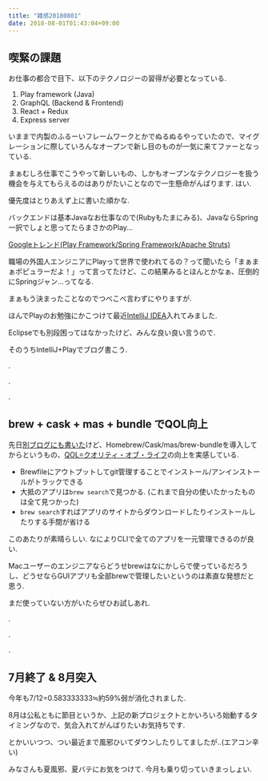 ```yaml
---
title: "雑感20180801"
date: 2018-08-01T01:43:04+09:00
---
```


## 喫緊の課題

お仕事の都合で目下、以下のテクノロジーの習得が必要となっている.

1. Play framework (Java)
1. GraphQL (Backend & Frontend)
1. React + Redux
1. Express server

いままで内製のふるーいフレームワークとかでぬるぬるやっていたので、マイグレーションに際していろんなオープンで新し目のものが一気に来てファーとなっている.

まぁむしろ仕事でこうやって新しいもの、しかもオープンなテクノロジーを扱う機会を与えてもらえるのはありがたいことなので一生懸命がんばります. はい.

優先度はとりあえず上に書いた順かな.

バックエンドは基本Javaなお仕事なので(Rubyもたまにみる)、JavaならSpring一択でしょと思ってたらまさかのPlay...

[Googleトレンド(Play Framework/Spring Framework/Apache Struts)](https://trends.google.com/trends/explore?cat=32&date=today%205-y&q=%2Fm%2F0c3ykpz,%2Fm%2F0dhx5b,%2Fm%2F02bcj2)

職場の外国人エンジニアにPlayって世界で使われてるの？って聞いたら「まぁまぁポピュラーだよ！」って言ってたけど、この結果みるとほんとかなぁ、圧倒的にSpringジャン…ってなる.

まぁもう決まったことなのでつべこべ言わずにやりますが.

ほんでPlayのお勉強にかこつけて最近[IntelliJ IDEA](https://www.jetbrains.com/idea/)入れてみました.

Eclipseでも別段困ってはなかったけど、みんな良い良い言うので.

そのうちIntelliJ+Playでブログ書こう.

.

.

.

## brew + cask + mas + bundle でQOL向上

先日[別ブログにも書いた](https://blog.binfish.jp/diary/oreno-brewfile/)けど、Homebrew/Cask/mas/brew-bundleを導入してからというもの、[QOL=クオリティ・オブ・ライフ](https://kotobank.jp/word/QOL-182697)の向上を実感している.

* Brewfileにアウトプットしてgit管理することでインストール/アンインストールがトラックできる
* 大抵のアプリは`brew search`で見つかる. (これまで自分の使いたかったものは全て見つかった)
* `brew search`すればアプリのサイトからダウンロードしたりインストールしたりする手間が省ける

このあたりが素晴らしい. なによりCLIで全てのアプリを一元管理できるのが良い.

Macユーザーのエンジニアならどうせbrewはなにかしらで使っているだろうし、どうせならGUIアプリも全部brewで管理したいというのは素直な発想だと思う.

まだ使っていない方がいたらぜひお試しあれ.

.

.

.

## 7月終了 & 8月突入

今年も7/12=0.583333333≒約59%弱が消化されました.

8月は公私ともに節目というか、上記の新プロジェクトとかいろいろ始動するタイミングなので、気合入れてがんばりたいお気持ちです.

とかいいつつ、つい最近まで風邪ひいてダウンしたりしてましたが..(エアコン辛い)

みなさんも夏風邪、夏バテにお気をつけて.
今月も乗り切っていきまっしょい.
